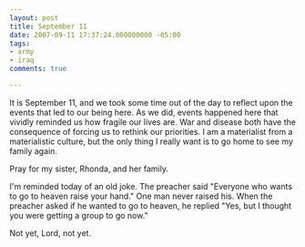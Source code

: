 ```yaml
---
layout: post
title: September 11
date: 2007-09-11 17:37:24.000000000 -05:00
tags:
- army
- iraq 
comments: true

---
```

<p>It is September 11, and we took some time out of the day to reflect upon the events that led to our being here. As we did, events happened here that vividly reminded us how fragile our lives are. War and disease both have the consequence of forcing us to rethink our priorities. I am a materialist from a materialistic culture, but the only thing I really want is to go home to see my family again.</p>
<p>Pray for my sister, Rhonda, and her family.</p>
<p>I'm reminded today of an old joke. The preacher said "Everyone who wants to go to heaven raise your hand." One man never raised his. When the preacher asked if he wanted to go to heaven, he replied "Yes, but I thought you were getting a group to go now."</p>
<p>Not yet, Lord, not yet.</p>
